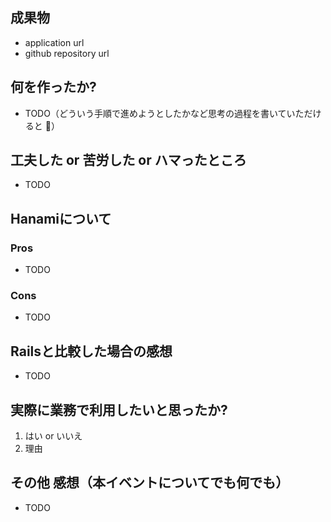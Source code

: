 ## 成果物

- application url
- github repository url

## 何を作ったか?

- TODO（どういう手順で進めようとしたかなど思考の過程を書いていただけると :pray:）

## 工夫した or 苦労した or ハマったところ

- TODO

## Hanamiについて

### Pros

- TODO

### Cons

- TODO

## Railsと比較した場合の感想

- TODO

## 実際に業務で利用したいと思ったか?

1. はい or いいえ
2. 理由

## その他 感想（本イベントについてでも何でも）

- TODO
